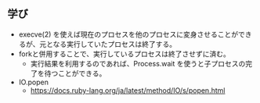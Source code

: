 ## 学び
- execve(2) を使えば現在のプロセスを他のプロセスに変身させることができるが、元となる実行していたプロセスは終了する。
- forkと併用することで、実行しているプロセスは終了させずに済む。
  - 実行結果を利用するのであれば、Process.wait を使うと子プロセスの完了を待つことができる。
- IO.popen
  - https://docs.ruby-lang.org/ja/latest/method/IO/s/popen.html
